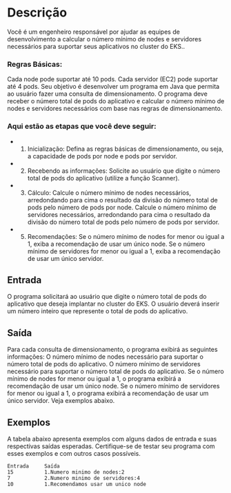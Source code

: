 # Descrição
Você é um engenheiro responsável por ajudar as equipes de desenvolvimento a calcular o número mínimo de nodes e servidores necessários para suportar seus aplicativos no cluster do EKS..

### Regras Básicas:

Cada node pode suportar até 10 pods.
Cada servidor (EC2) pode suportar até 4 pods.
Seu objetivo é desenvolver um programa em Java que permita ao usuário fazer uma consulta de dimensionamento. O programa deve receber o número total de pods do aplicativo e calcular o número mínimo de nodes e servidores necessários com base nas regras de dimensionamento.

### Aqui estão as etapas que você deve seguir:

*   1. Inicialização:
    Defina as regras básicas de dimensionamento, ou seja, a capacidade de pods por node e pods por servidor.

*   2. Recebendo as informações:
    Solicite ao usuário que digite o número total de pods do aplicativo (utilize a função Scanner).

*   3. Cálculo:
    Calcule o número mínimo de nodes necessários, arredondando para cima o resultado da divisão do número total de pods pelo número de pods por node.
    Calcule o número mínimo de servidores necessários, arredondando para cima o resultado da divisão do número total de pods pelo número de pods por servidor.

*   5. Recomendações:
    Se o número mínimo de nodes for menor ou igual a 1, exiba a recomendação de usar um único node.
    Se o número mínimo de servidores for menor ou igual a 1, exiba a recomendação de usar um único servidor. 

## Entrada
O programa solicitará ao usuário que digite o número total de pods do aplicativo que deseja implantar no cluster do EKS.
O usuário deverá inserir um número inteiro que represente o total de pods do aplicativo.

## Saída
Para cada consulta de dimensionamento, o programa exibirá as seguintes informações:
O número mínimo de nodes necessário para suportar o número total de pods do aplicativo.
O número mínimo de servidores necessário para suportar o número total de pods do aplicativo.
Se o número mínimo de nodes for menor ou igual a 1, o programa exibirá a recomendação de usar um único node.
Se o número mínimo de servidores for menor ou igual a 1, o programa exibirá a recomendação de usar um único servidor.
Veja exemplos abaixo.

## Exemplos
A tabela abaixo apresenta exemplos com alguns dados de entrada e suas respectivas saídas esperadas. Certifique-se de testar seu programa com esses exemplos e com outros casos possíveis.

    Entrada	    Saída
    15	        1.Numero minimo de nodes:2
    7           2.Numero minimo de servidores:4
    10	        1.Recomendamos usar um unico node